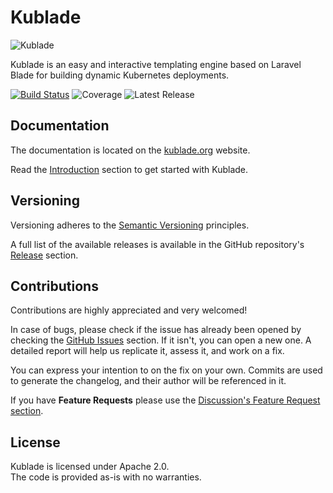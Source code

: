 # Kublade

![Kublade](https://kublade.org/img/logo-full-color.svg)

Kublade is an easy and interactive templating engine based on Laravel Blade for building dynamic Kubernetes deployments.

[![Build Status](https://img.shields.io/github/actions/workflow/status/kublade/kublade/release.yml?label=Release
)](https://github.com/kublade/kublade/actions/workflows/release.yml)
![Coverage](https://img.shields.io/codecov/c/github/kublade/kublade/main?label=Coverage)
![Latest Release](https://img.shields.io/github/v/release/kublade/kublade?label=Latest%20Release)

## Documentation

The documentation is located on the [kublade.org](https://kublade.org/) website.

Read the [Introduction](https://kublade.org/docs/intro) section to get started with Kublade.

## Versioning

Versioning adheres to the [Semantic Versioning](http://semver.org/) principles.

A full list of the available releases is available in the GitHub repository's [Release](https://github.com/kublade/kublade/releases) section.

## Contributions

Contributions are highly appreciated and very welcomed!

In case of bugs, please check if the issue has already been opened by checking the [GitHub Issues](https://github.com/kublade/kublade/issues) section.
If it isn't, you can open a new one. A detailed report will help us replicate it, assess it, and work on a fix.

You can express your intention to on the fix on your own.
Commits are used to generate the changelog, and their author will be referenced in it.

If you have **Feature Requests** please use the [Discussion's Feature Request section](https://github.com/kublade/kublade/discussions/categories/feature-requests).

## License

Kublade is licensed under Apache 2.0.  
The code is provided as-is with no warranties.
